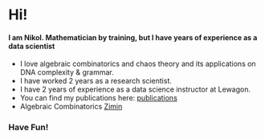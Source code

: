 # Hi!

#### I am Nikol. Mathematician by training, but I have years of experience as a data scientist

- I love algebraic combinatorics and chaos theory and its applications on DNA complexity & grammar.
- I have worked 2 years as a research scientist.
- I have 2 years of experience as a data science instructor at Lewagon.
- You can find my publications here: [publications](https://scholar.google.com/citations?user=A5Toe-gAAAAJ&hl=el)
- Algebraic Combinatorics [Zimin](https://arxiv.org/abs/2410.13004)

### Have Fun!
